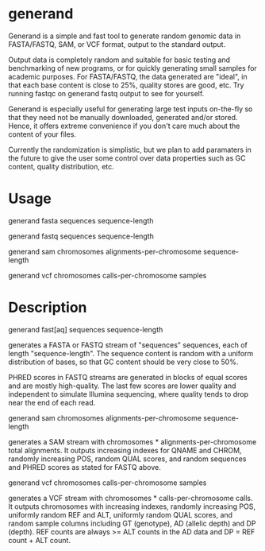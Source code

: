 # generand

Generand is a simple and fast tool to generate random genomic data in
FASTA/FASTQ, SAM, or VCF format, output to the standard output.

Output data is completely random and suitable for basic testing and
benchmarking of new programs, or for quickly generating small samples for
academic purposes.  For FASTA/FASTQ, the data generated are "ideal", in
that each base content is close to 25%, quality stores are good, etc.
Try running fastqc on generand fastq output to see for yourself.

Generand is especially useful for generating large test inputs on-the-fly
so that they need not be manually downloaded, generated and/or stored. Hence,
it offers extreme convenience if you don't care much about the content of
your files.

Currently the randomization is simplistic, but we plan to add paramaters
in the future to give the user some control over data properties such as GC
content, quality distribution, etc.

# Usage

generand fasta sequences sequence-length

generand fastq sequences sequence-length

generand sam chromosomes alignments-per-chromosome sequence-length

generand vcf chromosomes calls-per-chromosome samples

# Description

generand fast[aq] sequences sequence-length

generates a FASTA or FASTQ stream of 
"sequences" sequences, each of length "sequence-length".  The sequence
content is random with a uniform distribution of bases, so that GC content
should be very close to 50%.

PHRED scores in FASTQ streams are generated in blocks of equal scores and
are mostly high-quality.  The last few scores are lower quality and
independent to simulate Illumina sequencing, where quality tends to drop
near the end of each read.

generand sam chromosomes alignments-per-chromosome sequence-length

generates a SAM stream with chromosomes * alignments-per-chromosome total
alignments.  It outputs increasing indexes for QNAME and CHROM, randomly
increasing POS, random QUAL scores, and random sequences and PHRED scores
as stated for FASTQ above.

generand vcf chromosomes calls-per-chromosome samples

generates a VCF stream with chromosomes * calls-per-chromosome calls.
It outputs chromosomes with increasing indexes, randomly increasing POS,
uniformly random REF and ALT, uniformly random QUAL scores, and random
sample columns including GT (genotype), AD (allelic depth) and DP (depth).
REF counts are always >= ALT counts in the AD data and DP = REF count + ALT
count.
